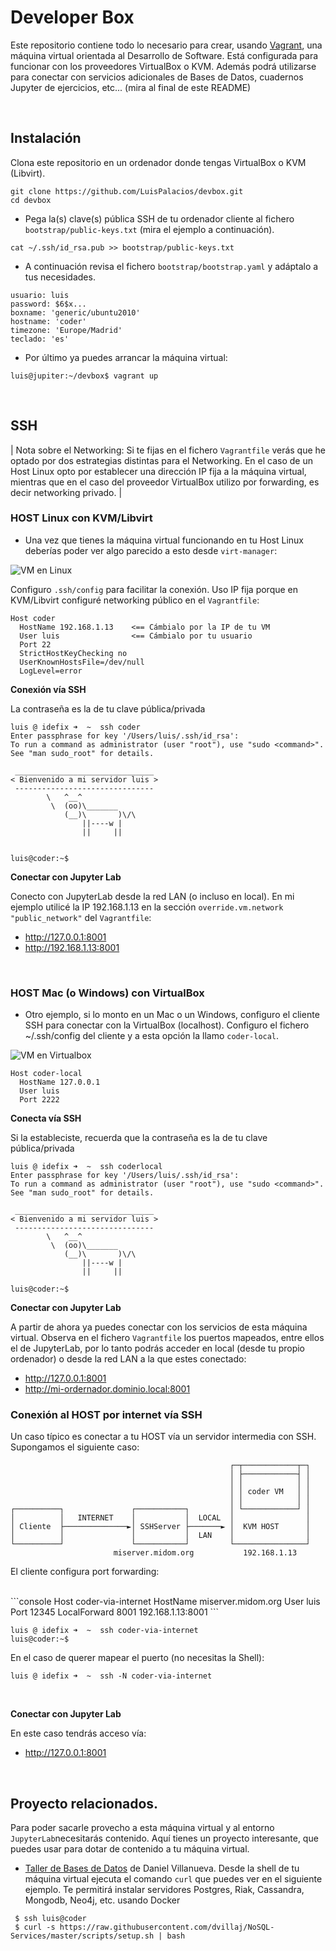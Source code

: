 # Developer Box

Este repositorio contiene todo lo necesario para crear, usando [Vagrant](https://www.vagrantup.com/), una máquina virtual orientada al Desarrollo de Software. Está configurada para funcionar con los proveedores VirtualBox o KVM. Además podrá utilizarse para conectar con servicios adicionales de Bases de Datos, cuadernos Jupyter de ejercicios, etc... (mira al final de este README)

<br/>

## Instalación

Clona este repositorio en un ordenador donde tengas VirtualBox o KVM (Libvirt).

```
git clone https://github.com/LuisPalacios/devbox.git
cd devbox
```

* Pega la(s) clave(s) pública SSH de tu ordenador cliente al fichero `bootstrap/public-keys.txt` (mira el ejemplo a continuación).

```
cat ~/.ssh/id_rsa.pub >> bootstrap/public-keys.txt
```

* A continuación revisa el fichero `bootstrap/bootstrap.yaml` y adáptalo a tus necesidades.

```config
usuario: luis
password: $6$x...
boxname: 'generic/ubuntu2010'
hostname: 'coder'
timezone: 'Europe/Madrid'
teclado: 'es'
```

* Por último ya puedes arrancar la máquina virtual:

```console
luis@jupiter:~/devbox$ vagrant up
```

<br/>

## SSH 

| Nota sobre el Networking: Si te fijas en el fichero `Vagrantfile` verás que he optado por dos estrategias distintas para el Networking. En el caso de un Host Linux opto por establecer una dirección IP fija a la máquina virtual, mientras que en el caso del proveedor VirtualBox utilizo por forwarding, es decir networking privado. |

### HOST Linux con KVM/Libvirt

* Una vez que tienes la máquina virtual funcionando en tu Host Linux deberías poder ver algo parecido a esto desde `virt-manager`:

![VM en Linux](vagrant-kvm.png?raw=true "VM en Linux")

Configuro `.ssh/config` para facilitar la conexión. Uso IP fija porque en KVM/Libvirt configuré networking público en el `Vagrantfile`:

```config
Host coder
  HostName 192.168.1.13    <== Cámbialo por la IP de tu VM
  User luis                <== Cámbialo por tu usuario
  Port 22
  StrictHostKeyChecking no
  UserKnownHostsFile=/dev/null
  LogLevel=error
```

**Conexión vía SSH**

La contraseña es la de tu clave pública/privada

```console
luis @ idefix ➜  ~  ssh coder
Enter passphrase for key '/Users/luis/.ssh/id_rsa':
To run a command as administrator (user "root"), use "sudo <command>".
See "man sudo_root" for details.

 _______________________________
< Bienvenido a mi servidor luis >
 -------------------------------
        \   ^__^
         \  (oo)\_______
            (__)\       )\/\
                ||----w |
                ||     ||


luis@coder:~$
```

**Conectar con Jupyter Lab**

Conecto con JupyterLab desde la red LAN (o incluso en local). En mi ejemplo utilicé la IP 192.168.1.13 en la sección `override.vm.network "public_network"` del `Vagrantfile`: 

- http://127.0.0.1:8001
- http://192.168.1.13:8001

<br/>

### HOST Mac (o Windows) con VirtualBox

* Otro ejemplo, si lo monto en un Mac o un Windows, configuro el cliente SSH para conectar con la VirtualBox (localhost). Configuro el fichero ~/.ssh/config del cliente y a esta opción la llamo `coder-local`.

![VM en Virtualbox](vagrant-vb.png?raw=true "VM en Virtualbox")


```console
Host coder-local
  HostName 127.0.0.1
  User luis
  Port 2222
```

**Conecta vía SSH**

Si la estableciste, recuerda que la contraseña es la de tu clave pública/privada

```console
luis @ idefix ➜  ~  ssh coderlocal
Enter passphrase for key '/Users/luis/.ssh/id_rsa':
To run a command as administrator (user "root"), use "sudo <command>".
See "man sudo_root" for details.

 _______________________________
< Bienvenido a mi servidor luis >
 -------------------------------
        \   ^__^
         \  (oo)\_______
            (__)\       )\/\
                ||----w |
                ||     ||

luis@coder:~$
```

**Conectar con Jupyter Lab**

A partir de ahora ya puedes conectar con los servicios de esta máquina virtual. Observa en el fichero `Vagrantfile` los puertos mapeados, entre ellos el de JupyterLab, por lo tanto podrás acceder en local (desde tu propio ordenador) o desde la red LAN a la que estes conectado:

- http://127.0.0.1:8001
- http://mi-ordernador.dominio.local:8001
  


### Conexión al HOST por internet vía SSH 

Un caso típico es conectar a tu HOST vía un servidor intermedia con SSH. Supongamos el siguiente caso: 

```config
                                                 ┌─┬────────────┬─┐
                                                 │ ├────────────┤ │
                                                 │ │            │ │
                                                 │ │ coder VM   │ │
                                                 │ │            │ │
┌──────────┐               ┌───────────┐         │ └────────────┘ │
│          │   INTERNET    │           │  LOCAL  │                │
│ Cliente  ├──────────────►│ SSHServer ├───────► │  KVM HOST      │
│          │               │           │  LAN    │                │
└──────────┘               └───────────┘         └────────────────┘
                       miserver.midom.org           192.168.1.13

```

El cliente configura port forwarding: 

<br/>
```console
Host coder-via-internet
  HostName miserver.midom.org
  User luis
  Port 12345
  LocalForward 8001 192.168.1.13:8001
```

```console
luis @ idefix ➜  ~  ssh coder-via-internet
luis@coder:~$
```

En el caso de querer mapear el puerto (no necesitas la Shell): 

```console
luis @ idefix ➜  ~  ssh -N coder-via-internet
```

<br/>

**Conectar con Jupyter Lab**

En este caso tendrás acceso vía: 

- http://127.0.0.1:8001

<br/>

## Proyecto relacionados.

Para poder sacarle provecho a esta máquina virtual y al entorno `JupyterLab`necesitarás contenido. Aquí tienes un proyecto interesante, que puedes usar para dotar de contenido a tu máquina virtual. 

* [Taller de Bases de Datos](https://github.com/dvillaj/Taller_BBDD) de Daniel Villanueva. Desde la shell de tu máquina virtual ejecuta el comando `curl` que puedes ver en el siguiente ejemplo. Te permitirá instalar servidores Postgres, Riak, Cassandra, Mongodb, Neo4j, etc. usando Docker

```console
 $ ssh luis@coder
 $ curl -s https://raw.githubusercontent.com/dvillaj/NoSQL-Services/master/scripts/setup.sh | bash
```

